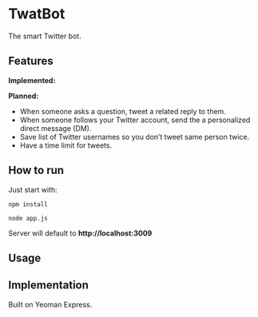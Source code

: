 # TwatBot

The smart Twitter bot.

## Features

**Implemented:**

**Planned:**

* When someone asks a question, tweet a related reply to them.
* When someone follows your Twitter account, send the a personalized direct message (DM).
* Save list of Twitter usernames so you don’t tweet same person twice.
* Have a time limit for tweets.

## How to run

Just start with:

	npm install

	node app.js

Server will default to **http://localhost:3009**

## Usage

## Implementation

Built on Yeoman Express.
